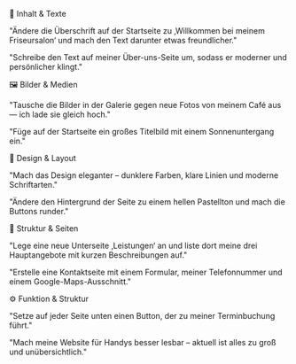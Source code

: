 🧩 Inhalt & Texte

"Ändere die Überschrift auf der Startseite zu ‚Willkommen bei meinem Friseursalon‘ und mach den Text darunter etwas freundlicher."

"Schreibe den Text auf meiner Über-uns-Seite um, sodass er moderner und persönlicher klingt."

🖼️ Bilder & Medien

"Tausche die Bilder in der Galerie gegen neue Fotos von meinem Café aus — ich lade sie gleich hoch."

"Füge auf der Startseite ein großes Titelbild mit einem Sonnenuntergang ein."

🎨 Design & Layout

"Mach das Design eleganter – dunklere Farben, klare Linien und moderne Schriftarten."

"Ändere den Hintergrund der Seite zu einem hellen Pastellton und mach die Buttons runder."

📄 Struktur & Seiten

"Lege eine neue Unterseite ‚Leistungen‘ an und liste dort meine drei Hauptangebote mit kurzen Beschreibungen auf."

"Erstelle eine Kontaktseite mit einem Formular, meiner Telefonnummer und einem Google-Maps-Ausschnitt."

⚙️ Funktion & Struktur

"Setze auf jeder Seite unten einen Button, der zu meiner Terminbuchung führt."

"Mach meine Website für Handys besser lesbar – aktuell ist alles zu groß und unübersichtlich."